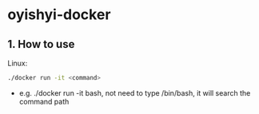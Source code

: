 # oyishyi-docker

## 1. How to use

Linux: 
```bash
./docker run -it <command>
```
- e.g. ./docker run -it bash, not need to type /bin/bash, it will search the command path

